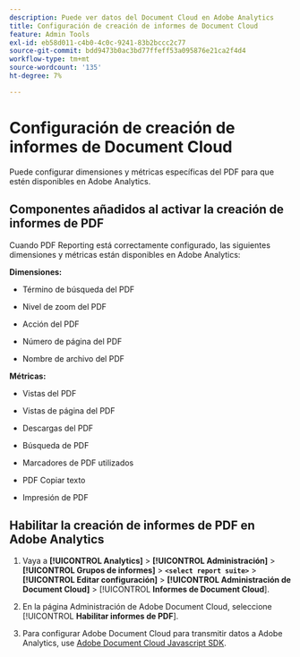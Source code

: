 ```yaml
---
description: Puede ver datos del Document Cloud en Adobe Analytics
title: Configuración de creación de informes de Document Cloud
feature: Admin Tools
exl-id: eb58d011-c4b0-4c0c-9241-83b2bccc2c77
source-git-commit: bdd9473b0ac3bd77ffeff53a095876e21ca2f4d4
workflow-type: tm+mt
source-wordcount: '135'
ht-degree: 7%

---
```


# Configuración de creación de informes de Document Cloud

Puede configurar dimensiones y métricas específicas del PDF para que estén disponibles en Adobe Analytics.

## Componentes añadidos al activar la creación de informes de PDF

Cuando PDF Reporting está correctamente configurado, las siguientes dimensiones y métricas están disponibles en Adobe Analytics:

**Dimensiones:**

* Término de búsqueda del PDF

* Nivel de zoom del PDF

* Acción del PDF

* Número de página del PDF

* Nombre de archivo del PDF

**Métricas:**

* Vistas del PDF

* Vistas de página del PDF

* Descargas del PDF

* Búsqueda de PDF

* Marcadores de PDF utilizados

* PDF Copiar texto

* Impresión de PDF

## Habilitar la creación de informes de PDF en Adobe Analytics

1. Vaya a **[!UICONTROL Analytics]** > **[!UICONTROL Administración]** > **[!UICONTROL Grupos de informes]** > **`<select report suite>`** > **[!UICONTROL Editar configuración]** > **[!UICONTROL Administración de Document Cloud]** > [!UICONTROL **Informes de Document Cloud**].

1. En la página Administración de Adobe Document Cloud, seleccione [!UICONTROL **Habilitar informes de PDF**].

1. Para configurar Adobe Document Cloud para transmitir datos a Adobe Analytics, use [Adobe Document Cloud Javascript SDK](https://www.adobe.io/apis/documentcloud/dcsdk.html).
